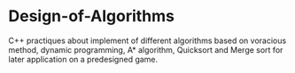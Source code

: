 # Design-of-Algorithms
C++ practiques about implement of different algorithms based on voracious method, dynamic programming, A* algorithm, Quicksort and Merge sort for later application on a predesigned game.
